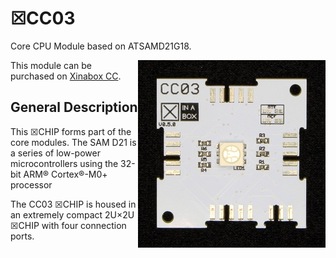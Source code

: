 # ☒CC03
Core CPU Module based on ATSAMD21G18.

<img src="extras/CC03 V0.5.0.JPG" width="300" align="right">

This module can be purchased on [Xinabox CC](https://xinabox.cc/products/CC03/).

## General Description

This ☒CHIP forms part of the core modules. The SAM D21 is a series of low-power microcontrollers using the 32-bit ARM® Cortex®-M0+ processor

The CC03 ☒CHIP is housed in an extremely compact 2U×2U ☒CHIP with four connection ports.

